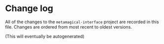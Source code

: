 # Change log

All of the changes to the `metamagical-interface` project are recorded in
this file. Changes are ordered from most recent to oldest versions.

(This will eventually be autogenerated)





